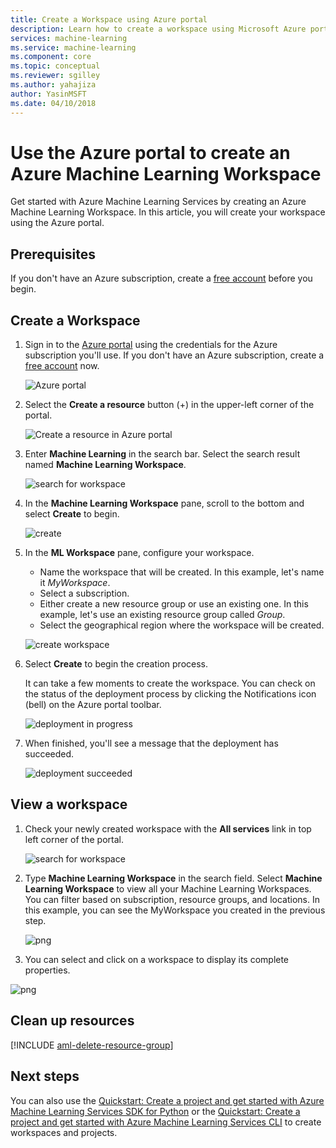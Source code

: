 ```yaml
---
title: Create a Workspace using Azure portal
description: Learn how to create a workspace using Microsoft Azure portal.
services: machine-learning
ms.service: machine-learning
ms.component: core
ms.topic: conceptual
ms.reviewer: sgilley
ms.author: yahajiza
author: YasinMSFT
ms.date: 04/10/2018
---
```

# Use the Azure portal to create an Azure Machine Learning Workspace

Get started with Azure Machine Learning Services by creating an Azure Machine Learning Workspace. In this article, you will create your workspace using the Azure portal.

## Prerequisites

If you don't have an Azure subscription, create a [free account](https://azure.microsoft.com/free/?WT.mc_id=A261C142F) before you begin.

## Create a Workspace 

1. Sign in to the [Azure portal](https://portal.azure.com/) using the credentials for the Azure subscription you'll use. If you don't have an Azure subscription, create a [free account](https://azure.microsoft.com/free/?WT.mc_id=A261C142F) now.

   ![Azure portal](./media/how-to-create-workspace-in-portal/portal-dashboard.png)

1. Select the **Create a resource** button (+) in the upper-left corner of the portal.

   ![Create a resource in Azure portal](./media/how-to-create-workspace-in-portal/portal-create-a-resource.png)

1. Enter **Machine Learning** in the search bar. Select the search result named **Machine Learning Workspace**.

    ![search for workspace](media/how-to-create-workspace-in-portal/workspace_create.PNG)

1. In the **Machine Learning Workspace** pane, scroll to the bottom and select **Create** to begin.

    ![create](./media/how-to-create-workspace-in-portal/portal-create-button.png)

1. In the **ML Workspace** pane, configure your workspace. 
    + Name the workspace that will be created. In this example, let's name it _MyWorkspace_.
    + Select a subscription.
    + Either create a new resource group or use an existing one. In this example, let's use an existing resource group called _Group_.
    + Select the geographical region where the workspace will be created.

    ![create workspace](media/how-to-create-workspace-in-portal/workspace_create_name.PNG)

1. Select **Create** to begin the creation process.

     It can take a few moments to create the workspace. You can check on the status of the deployment process by clicking the Notifications icon (bell) on the Azure portal toolbar.

    ![deployment in progress](media/how-to-create-workspace-in-portal/deployment_in_progress.PNG)

1. When finished, you'll see a message that the deployment has succeeded.

    ![deployment succeeded](media/how-to-create-workspace-in-portal/deployment_succeeded.PNG)

## View a workspace

1. Check your newly created workspace with the  **All services** link in top left corner of the portal.  

    ![search for workspace](media/how-to-create-workspace-in-portal/allservices-search.PNG)

2. Type **Machine Learning Workspace** in the search field.  Select **Machine Learning Workspace** to view all your Machine Learning Workspaces. You can filter based on subscription, resource groups, and locations.  In this example, you can see the MyWorkspace you created in the previous step.

    ![png](media/how-to-create-workspace-in-portal/allservices_view_workspace.PNG)

3. You can select and click on a workspace to display its complete properties.

![png](media/how-to-create-workspace-in-portal/allservices_view_workspace_full.PNG)

## Clean up resources 

[!INCLUDE [aml-delete-resource-group](../../../includes/aml-delete-resource-group.md)]

## Next steps

You can also use the [Quickstart: Create a project and get started with Azure Machine Learning Services SDK for Python](quickstart-set-up-in-python.md) or the [Quickstart: Create a project and get started with Azure Machine Learning Services CLI](quickstart-set-up-in-cli.md) to create workspaces and projects.